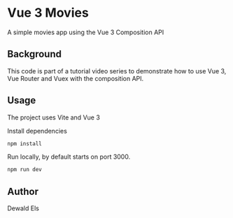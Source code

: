 # Vue 3 Movies

A simple movies app using the Vue 3 Composition API

## Background

This code is part of a tutorial video series to demonstrate how to use Vue 3, Vue Router and Vuex with the composition API.

## Usage

The project uses Vite and Vue 3

Install dependencies

```bash
npm install
```

Run locally, by default starts on port 3000.

```bash
npm run dev
```

## Author

Dewald Els